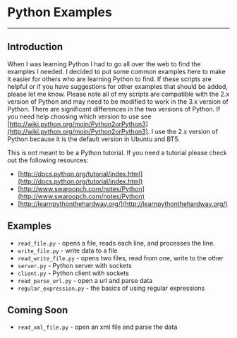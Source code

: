 Python Examples
===============  

---

Introduction
------------

When I was learning Python I had to go all over the web to find the examples I needed. I decided to put some common examples here to make it easier for others who are learning Python to find. If these scripts are helpful or if you have suggestions for other examples that should be added, please let me know. Please note all of my scripts are compatible with the 2.x version of Python and may need to be modified to work in the 3.x version of Python. There are significant differences in the two versions of Python. If you need help choosing which version to use see [http://wiki.python.org/moin/Python2orPython3](http://wiki.python.org/moin/Python2orPython3). I use the 2.x version of Python because it is the default version in Ubuntu and BT5. 

This is not meant to be a Python tutorial. If you need a tutorial please check out the following resources:

* [http://docs.python.org/tutorial/index.html](http://docs.python.org/tutorial/index.html)
* [http://www.swaroopch.com/notes/Python](http://www.swaroopch.com/notes/Python)
* [http://learnpythonthehardway.org/](http://learnpythonthehardway.org/)
 
Examples
--------

* `read_file.py` - opens a file, reads each line, and processes the line.
* `write_file.py` - write data to a file
* `read_write_file.py` - opens two files, read from one, write to the other
* `server.py` - Python server with sockets
* `client.py` - Python client with sockets
* `read_parse_url.py` - open a url and parse data
* `regular_expression.py` - the basics of using regular expressions

Coming Soon
-----------

* `read_xml_file.py` - open an xml file and parse the data
